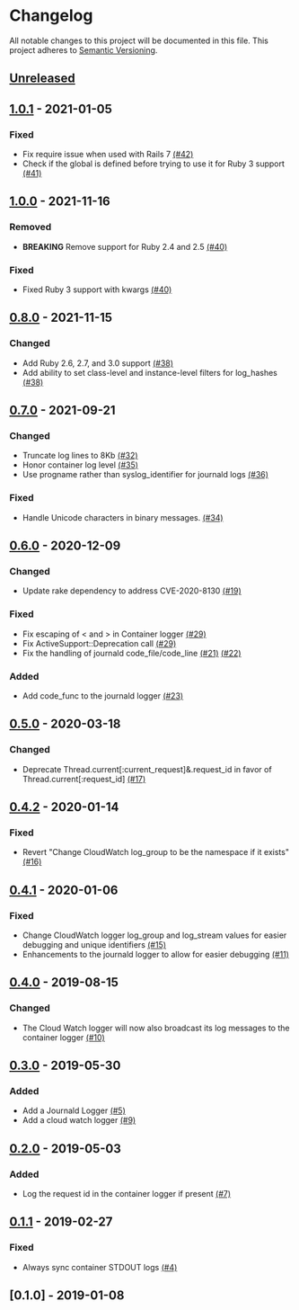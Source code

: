 # Changelog

All notable changes to this project will be documented in this file.
This project adheres to [Semantic Versioning](http://semver.org/).

## [Unreleased]

## [1.0.1] - 2021-01-05
### Fixed
- Fix require issue when used with Rails 7 [(#42)](https://github.com/ManageIQ/manageiq-loggers/pull/42)
- Check if the global is defined before trying to use it for Ruby 3 support [(#41)](https://github.com/ManageIQ/manageiq-loggers/pull/41)

## [1.0.0] - 2021-11-16
### Removed
- **BREAKING** Remove support for Ruby 2.4 and 2.5 [(#40)](https://github.com/ManageIQ/manageiq-loggers/pull/40)

### Fixed
- Fixed Ruby 3 support with kwargs [(#40)](https://github.com/ManageIQ/manageiq-loggers/pull/40)

## [0.8.0] - 2021-11-15
### Changed
- Add Ruby 2.6, 2.7, and 3.0 support [(#38)](https://github.com/ManageIQ/manageiq-loggers/pull/38)
- Add ability to set class-level and instance-level filters for log_hashes [(#38)](https://github.com/ManageIQ/manageiq-loggers/pull/38)

## [0.7.0] - 2021-09-21
### Changed
- Truncate log lines to 8Kb [(#32)](https://github.com/ManageIQ/manageiq-loggers/pull/32)
- Honor container log level [(#35)](https://github.com/ManageIQ/manageiq-loggers/pull/35)
- Use progname rather than syslog_identifier for journald logs [(#36)](https://github.com/ManageIQ/manageiq-loggers/pull/36)

### Fixed
- Handle Unicode characters in binary messages. [(#34)](https://github.com/ManageIQ/manageiq-loggers/pull/34)

## [0.6.0] - 2020-12-09
### Changed
- Update rake dependency to address CVE-2020-8130 [(#19)](https://github.com/ManageIQ/manageiq-loggers/pull/19)

### Fixed
- Fix escaping of < and > in Container logger [(#29)](https://github.com/ManageIQ/manageiq-loggers/pull/29)
- Fix ActiveSupport::Deprecation call [(#29)](https://github.com/ManageIQ/manageiq-loggers/pull/29)
- Fix the handling of journald code_file/code_line [(#21)](https://github.com/ManageIQ/manageiq-loggers/pull/21) [(#22)](https://github.com/ManageIQ/manageiq-loggers/pull/22)

### Added
- Add code_func to the journald logger [(#23)](https://github.com/ManageIQ/manageiq-loggers/pull/23)

## [0.5.0] - 2020-03-18
### Changed
- Deprecate Thread.current[:current_request]&.request_id in favor of Thread.current[:request_id] [(#17)](https://github.com/ManageIQ/manageiq-loggers/pull/17)

## [0.4.2] - 2020-01-14
### Fixed
- Revert "Change CloudWatch log_group to be the namespace if it exists" [(#16)](https://github.com/ManageIQ/manageiq-loggers/pull/16)

## [0.4.1] - 2020-01-06
### Fixed
- Change CloudWatch logger log_group and log_stream values for easier debugging and unique identifiers [(#15)](https://github.com/ManageIQ/manageiq-loggers/pull/15)
- Enhancements to the journald logger to allow for easier debugging [(#11)](https://github.com/ManageIQ/manageiq-loggers/pull/11)

## [0.4.0] - 2019-08-15
### Changed
- The Cloud Watch logger will now also broadcast its log messages to the container logger [(#10)](https://github.com/ManageIQ/manageiq-loggers/pull/10)

## [0.3.0] - 2019-05-30
### Added
- Add a Journald Logger [(#5)](https://github.com/ManageIQ/manageiq-loggers/pull/5)
- Add a cloud watch logger [(#9)](https://github.com/ManageIQ/manageiq-loggers/pull/9)

## [0.2.0] - 2019-05-03
### Added
- Log the request id in the container logger if present [(#7)](https://github.com/ManageIQ/manageiq-loggers/pull/7)

## [0.1.1] - 2019-02-27
### Fixed
- Always sync container STDOUT logs [(#4)](https://github.com/ManageIQ/manageiq-loggers/pull/4)

## [0.1.0] - 2019-01-08

[Unreleased]: https://github.com/ManageIQ/manageiq-loggers/compare/v1.0.1...master
[1.0.1]: https://github.com/ManageIQ/manageiq-loggers/compare/v1.0.0...v1.0.1
[1.0.0]: https://github.com/ManageIQ/manageiq-loggers/compare/v0.8.0...v1.0.0
[0.8.0]: https://github.com/ManageIQ/manageiq-loggers/compare/v0.7.0...v0.8.0
[0.7.0]: https://github.com/ManageIQ/manageiq-loggers/compare/v0.6.0...v0.7.0
[0.6.0]: https://github.com/ManageIQ/manageiq-loggers/compare/v0.5.0...v0.6.0
[0.5.0]: https://github.com/ManageIQ/manageiq-loggers/compare/v0.4.2...v0.5.0
[0.4.2]: https://github.com/ManageIQ/manageiq-loggers/compare/v0.4.1...v0.4.2
[0.4.1]: https://github.com/ManageIQ/manageiq-loggers/compare/v0.4.0...v0.4.1
[0.4.0]: https://github.com/ManageIQ/manageiq-loggers/compare/v0.3.0...v0.4.0
[0.3.0]: https://github.com/ManageIQ/manageiq-loggers/compare/v0.2.0...v0.3.0
[0.2.0]: https://github.com/ManageIQ/manageiq-loggers/compare/v0.1.1...v0.2.0
[0.1.1]: https://github.com/ManageIQ/manageiq-loggers/compare/v0.1.0...v0.1.1
